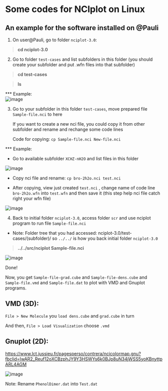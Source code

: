 # Some codes for NCIplot on Linux

## An example for the software installed on @Pauli

1. On user@Pauli, go to folder `nciplot-3.0`:

> **cd nciplot-3.0**

2. Go to folder `test-cases` and list subfolders in this folder (you should create your subfolder and put .wfn files into that subfolder)

> **cd test-cases**

> **ls**

*** Example: <br> ![image](https://user-images.githubusercontent.com/69685019/165224134-04286a8b-e700-4491-ba7f-b90dd33ec6cc.png)

3. Go to your subfolder in this folder `test-cases`, move prepared file `Sample-file.nci` to here

   If you want to create a new nci file, you could copy it from other subfolder and rename and rechange some code lines<br>
    
   Code for copying: `cp Sample-file.nci New-file.nci` 

*** Example: 

* Go to available subfolder `XCHZ-nH2O` and list files in this folder

![image](https://user-images.githubusercontent.com/69685019/165229835-deac90a0-5eac-4529-b5f6-9382f98286a3.png)

* Copy nci file and rename: `cp bro-2h2o.nci test.nci`

* After copying, view just created `test.nci` , change name of code line `bro-2h2o.wfn` into `test.wfn` and then save it (this step help nci file catch right your wfn file)

![image](https://user-images.githubusercontent.com/69685019/165256043-2d159ab1-b8c2-47df-b13d-26aa38033a4e.png)

4. Back to initial folder `nciplot-3.0`, access folder `scr` and use nciplot program to run file `Sample-file.nci`

* Note: Folder tree that you had accessed: nciplot-3.0/test-cases/(subfolder)/ so `../../` is how you back initial folder `nciplot-3.0`

> **../../src/nciplot Sample-file.nci**

![image](https://user-images.githubusercontent.com/69685019/165256748-48336d6c-8eef-4514-87bc-7b79ef57b62a.png)

Done!

Now, you get `Sample-file-grad.cube` and `Sample-file-dens.cube` and `Sample-file.vmd` and `Sample-file.dat` to plot with VMD and Gnuplot programs.

## VMD (3D):  

`File > New Molecule` you `load dens.cube` and `grad.cube` in turn

And then, `File > Load Visualization` choose `.vmd` 
            
## Gnuplot (2D): 

https://www.lct.jussieu.fr/pagesperso/contrera/ncicolormap.gnu?fbclid=IwAR2_Reuf12oXCBzphJY9Y3HSWYs6k0BJp8uN34jWSS5yoKBnyttpARL4AGM

![image](https://user-images.githubusercontent.com/69685019/165281949-4806ea8a-b54e-43d5-b8f6-95747ea3f47c.png)

Note: Rename `PhenolDimer.dat` into `Test.dat`
